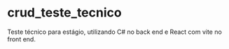 # crud_teste_tecnico
Teste técnico para estágio, utilizando C# no back end e React com vite no front end.
